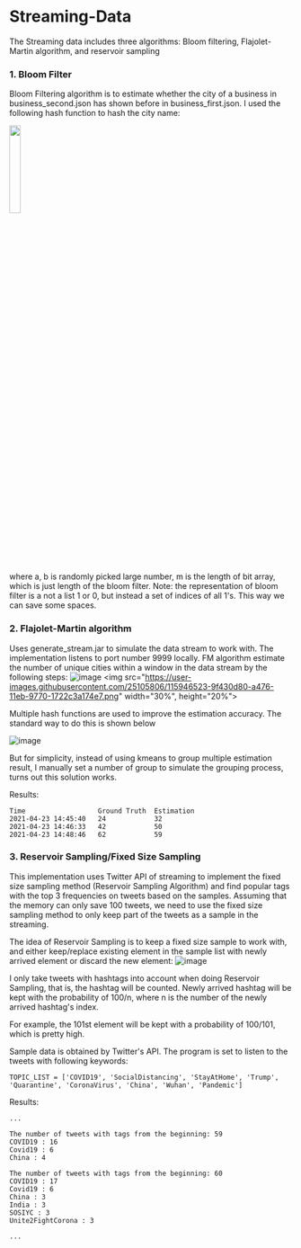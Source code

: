 # Streaming-Data
The Streaming data includes three algorithms: Bloom filtering, Flajolet-Martin algorithm, and reservoir sampling

### 1. Bloom Filter
Bloom Filtering algorithm is to estimate whether the city of a business in business_second.json has shown before in business_first.json.
I used the following hash function to hash the city name:

<img src="https://user-images.githubusercontent.com/25105806/115946357-79693900-a475-11eb-806c-ffdcc8a2df24.png" width="20%" height="20%">

where a, b is randomly picked large number, m is the length of bit array, which is just length of the bloom filter.
Note: the representation of bloom filter is a not a list 1 or 0, but instead a set of indices of all 1's. This way we can save some spaces.

### 2. Flajolet-Martin algorithm
Uses generate_stream.jar to simulate the data stream to work with. The implementation listens to port number 9999 locally.
FM algorithm estimate the number of unique cities within a window in the data stream by the following steps:
![image](https://user-images.githubusercontent.com/25105806/115946523-9f430d80-a476-11eb-9770-1722c3a174e7.png)
<img src="https://user-images.githubusercontent.com/25105806/115946523-9f430d80-a476-11eb-9770-1722c3a174e7.png" width="30%", height="20%">

Multiple hash functions are used to improve the estimation accuracy. The standard way to do this is shown below

![image](https://user-images.githubusercontent.com/25105806/115946555-e0d3b880-a476-11eb-85ee-de058cac7109.png)

But for simplicity, instead of using kmeans to group multiple estimation result, I manually set a number of group to simulate the grouping process, turns out this solution works.

Results:
```
Time                  Ground Truth  Estimation
2021-04-23 14:45:40   24            32
2021-04-23 14:46:33   42            50
2021-04-23 14:48:46   62            59
```

### 3. Reservoir Sampling/Fixed Size Sampling
This implementation uses Twitter API of streaming to implement the fixed size sampling method (Reservoir Sampling Algorithm) and find popular tags with the top
3 frequencies on tweets based on the samples.
Assuming that the memory can only save 100 tweets, we need to use the fixed size sampling method to only keep part of the tweets as a sample in the streaming.

The idea of Reservoir Sampling is to keep a fixed size sample to work with, and either keep/replace existing element in the sample list with newly arrived element or discard the new element:
![image](https://user-images.githubusercontent.com/25105806/115946731-07462380-a478-11eb-920e-752f8f526c0f.png)

I only take tweets with hashtags into account when doing Reservoir Sampling, that is, the hashtag will be counted. 
Newly arrived hashtag will be kept with the probability of 100/n, where n is the number of the newly arrived hashtag's index.

For example, the 101st element will be kept with a probability of 100/101, which is pretty high.

Sample data is obtained by Twitter's API. The program is set to listen to the tweets with following keywords: 
```
TOPIC_LIST = ['COVID19', 'SocialDistancing', 'StayAtHome', 'Trump', 'Quarantine', 'CoronaVirus', 'China', 'Wuhan', 'Pandemic']
```
Results:
```
...

The number of tweets with tags from the beginning: 59
COVID19 : 16
Covid19 : 6
China : 4

The number of tweets with tags from the beginning: 60
COVID19 : 17
Covid19 : 6
China : 3
India : 3
SOSIYC : 3
Unite2FightCorona : 3

...
```
